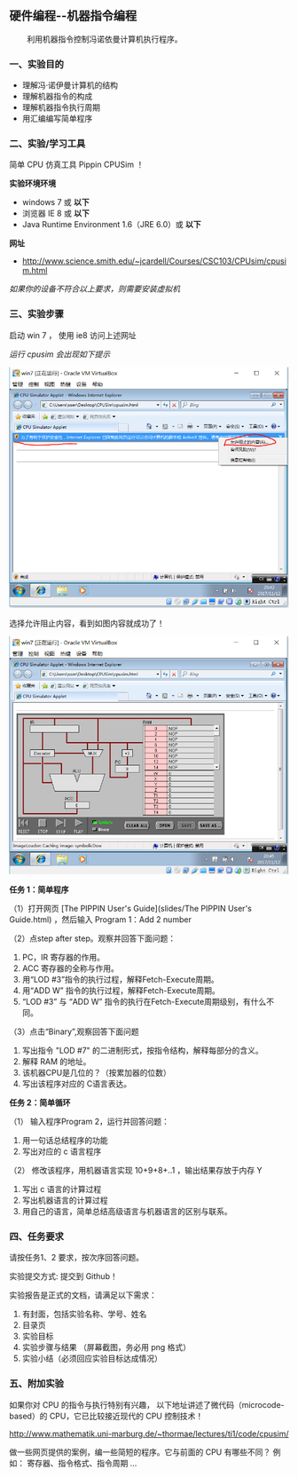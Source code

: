 ## 硬件编程--机器指令编程

&emsp;&emsp; 利用机器指令控制冯诺依曼计算机执行程序。

### 一、实验目的

* 理解冯·诺伊曼计算机的结构
* 理解机器指令的构成
* 理解机器指令执行周期
* 用汇编编写简单程序

### 二、实验/学习工具

简单 CPU 仿真工具 Pippin CPUSim ！

**实验环境环境**

* windows 7 或 **以下**
* 浏览器 IE 8 或 **以下**
* Java Runtime Environment 1.6（JRE 6.0）或 **以下**

**网址**

* http://www.science.smith.edu/~jcardell/Courses/CSC103/CPUsim/cpusim.html


*如果你的设备不符合以上要求，则需要安装虚拟机*

### 三、实验步骤

启动 win 7 ， 使用 ie8 访问上述网址

*运行 cpusim 会出现如下提示*

![win7 ie](images/cpusim-vm-ie.png)

选择允许阻止内容，看到如图内容就成功了！

![win7 ok](images/cpusim-vm-ok.png)

**任务 1：简单程序**

（1）打开网页 [The PIPPIN User's Guide](slides/The PIPPIN User's Guide.html) ，然后输入 Program 1：Add 2 number

（2）点step after step。观察并回答下面问题：

1. PC，IR 寄存器的作用。
2. ACC 寄存器的全称与作用。
3. 用“LOD #3”指令的执行过程，解释Fetch-Execute周期。
4. 用“ADD W” 指令的执行过程，解释Fetch-Execute周期。
5. “LOD #3” 与 “ADD W” 指令的执行在Fetch-Execute周期级别，有什么不同。

（3）点击“Binary”,观察回答下面问题
	
1. 写出指令 "LOD #7" 的二进制形式，按指令结构，解释每部分的含义。
2. 解释 RAM 的地址。
3. 该机器CPU是几位的？（按累加器的位数）
4. 写出该程序对应的 C语言表达。
	
	
**任务 2：简单循环**

（1） 输入程序Program 2，运行并回答问题：

1. 用一句话总结程序的功能
2. 写出对应的 c 语言程序
	
（2） 修改该程序，用机器语言实现 10+9+8+..1 ，输出结果存放于内存 Y

1. 写出 c 语言的计算过程
2. 写出机器语言的计算过程
3. 用自己的语言，简单总结高级语言与机器语言的区别与联系。


### 四、任务要求

请按任务1、2 要求，按次序回答问题。

实验提交方式: 提交到 Github！

实验报告是正式的文档，请满足以下需求：

1. 有封面，包括实验名称、学号、姓名
2. 目录页
3. 实验目标
4. 实验步骤与结果 （屏幕截图，务必用 png 格式）
5. 实验小结（必须回应实验目标达成情况）

### 五、附加实验

如果你对 CPU 的指令与执行特别有兴趣， 以下地址讲述了微代码（microcode-based）的  CPU，它已比较接近现代的 CPU 控制技术！

http://www.mathematik.uni-marburg.de/~thormae/lectures/ti1/code/cpusim/

做一些网页提供的案例，编一些简短的程序。它与前面的 CPU 有哪些不同？
例如： 寄存器、指令格式、指令周期 ... 
